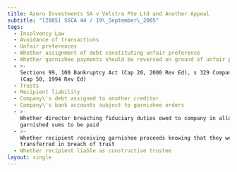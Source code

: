 ```yaml
---
title: Azero Investments SA v Velstra Pte Ltd and Another Appeal
subtitle: "[2005] SGCA 44 / 19\_September\_2005"
tags:
  - Insolvency Law
  - Avoidance of transactions
  - Unfair preferences
  - Whether assignment of debt constituting unfair preference
  - Whether garnishee payments should be reversed on ground of unfair preference
  - >-
    Sections 99, 100 Bankruptcy Act (Cap 20, 2000 Rev Ed), s 329 Companies Act
    (Cap 50, 1994 Rev Ed)
  - Trusts
  - Recipient liability
  - Company\'s debt assigned to another creditor
  - Company\'s bank accounts subject to garnishee orders
  - >-
    Whether director breaching fiduciary duties owed to company in allowing
    garnished sums to be paid
  - >-
    Whether recipient receiving garnishee proceeds knowing that they were
    transferred in breach of trust
  - Whether recipient liable as constructive trustee
layout: single
---
```


